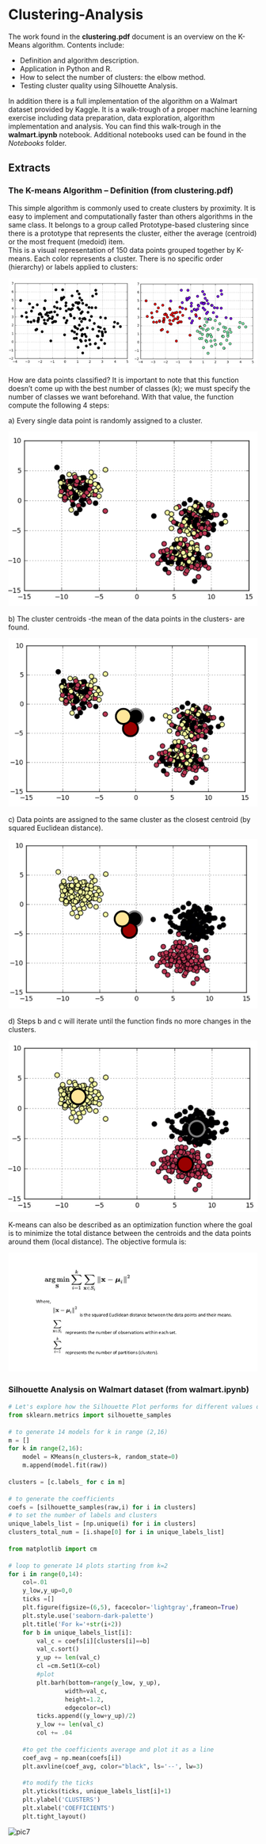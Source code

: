# Clustering-Analysis

The work found in the **clustering.pdf** document is an overview on the K-Means algorithm. Contents include:

- Definition and algorithm description.
- Application in Python and R.
- How to select the number of clusters: the elbow method.
- Testing cluster quality using Silhouette Analysis.

In addition there is a full implementation of the algorithm on a Walmart dataset provided by Kaggle. It is a walk-trough of a proper machine learning exercise including data preparation, data exploration, algorithm implementation and analysis. You can find this walk-trough in the **walmart.ipynb** notebook. Additional notebooks used can be found in the *Notebooks* folder.

## Extracts 

### The K-means Algorithm – Definition (from clustering.pdf)

This simple algorithm is commonly used to create clusters by proximity. It is easy to implement
and computationally faster than others algorithms in the same class. It belongs to a group called
Prototype-based clustering since there is a prototype that represents the cluster, either the average
(centroid) or the most frequent (medoid) item.  
This is a visual representation of 150 data points grouped together by K-means. Each color
represents a cluster. There is no specific order (hierarchy) or labels applied to clusters:

![pic1](https://github.com/PyAntony/Clustering-Analysis/blob/master/images/pic1.png)

How are data points classified? It is important to note that this function doesn’t come up with
the best number of classes (k); we must specify the number of classes we want beforehand. With that
value, the function compute the following 4 steps:

a) Every single data point is randomly assigned to a cluster.

![pic2](https://github.com/PyAntony/Clustering-Analysis/blob/master/images/pic2.png)

b) The cluster centroids -the mean of the data points in the clusters- are found.

![pic3](https://github.com/PyAntony/Clustering-Analysis/blob/master/images/pic3.png)

c) Data points are assigned to the same cluster as the closest centroid (by squared Euclidean distance).

![pic4](https://github.com/PyAntony/Clustering-Analysis/blob/master/images/pic4.png)

d) Steps b and c will iterate until the function finds no more changes in the clusters.

![pic5](https://github.com/PyAntony/Clustering-Analysis/blob/master/images/pic5.png)

K-means can also be described as an optimization function where the goal is to minimize the
total distance between the centroids and the data points around them (local distance). The objective
formula is:

![pic6](https://github.com/PyAntony/Clustering-Analysis/blob/master/images/pic6.png)

### Silhouette Analysis on Walmart dataset (from walmart.ipynb)


```python
# Let's explore how the Silhouette Plot performs for different values of k 
from sklearn.metrics import silhouette_samples

# to generate 14 models for k in range (2,16)
m = []
for k in range(2,16):
    model = KMeans(n_clusters=k, random_state=0)
    m.append(model.fit(raw))

clusters = [c.labels_ for c in m]

# to generate the coefficients
coefs = [silhouette_samples(raw,i) for i in clusters]
# to set the number of labels and clusters
unique_labels_list = [np.unique(i) for i in clusters]
clusters_total_num = [i.shape[0] for i in unique_labels_list]

from matplotlib import cm

# loop to generate 14 plots starting from k=2
for i in range(0,14):
    col=.01
    y_low,y_up=0,0 
    ticks =[]
    plt.figure(figsize=(6,5), facecolor='lightgray',frameon=True)
    plt.style.use('seaborn-dark-palette')
    plt.title('For k='+str(i+2))
    for b in unique_labels_list[i]:        
        val_c = coefs[i][clusters[i]==b]
        val_c.sort()
        y_up += len(val_c)
        cl =cm.Set1(X=col)        
        #plot
        plt.barh(bottom=range(y_low, y_up), 
                width=val_c, 
                height=1.2,
                edgecolor=cl)
        ticks.append((y_low+y_up)/2)
        y_low += len(val_c)
        col += .04

    #to get the coefficients average and plot it as a line    
    coef_avg = np.mean(coefs[i]) 
    plt.axvline(coef_avg, color="black", ls='--', lw=3)

    #to modify the ticks
    plt.yticks(ticks, unique_labels_list[i]+1)
    plt.ylabel('CLUSTERS')
    plt.xlabel('COEFFICIENTS')
    plt.tight_layout()
```

![pic7]()




	


     



 
